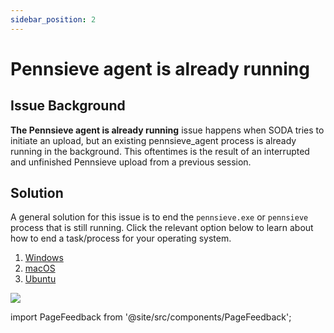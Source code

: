 ```yaml
---
sidebar_position: 2
---
```


# Pennsieve agent is already running

## Issue Background

**The Pennsieve agent is already running** issue happens when SODA tries to initiate an upload, but an existing pennsieve_agent process is already running in the background. This oftentimes is the result of an interrupted and unfinished Pennsieve upload from a previous session.

## Solution

A general solution for this issue is to end the `pennsieve.exe` or `pennsieve` process that is still running. Click the relevant option below to learn about how to end a task/process for your operating system.

1. [Windows](https://winaero.com/kill-process-windows-10/)
2. [macOS](https://support.apple.com/guide/activity-monitor/quit-a-process-actmntr1002/mac)
3. [Ubuntu](https://www.cyberciti.biz/faq/stop-process-ubuntu-linux-command/)

![](https://github.com/fairdataihub/SODA-for-SPARC/blob/main/docs/documentation/Common-errors/blackfynn-agent-running-error.gif?raw=true)

import PageFeedback from '@site/src/components/PageFeedback';

<PageFeedback />
